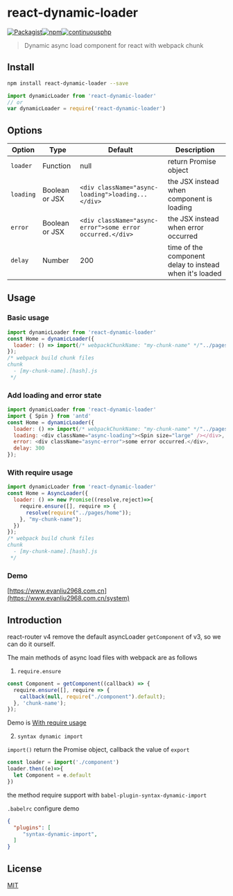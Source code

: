 # react-dynamic-loader

[![Packagist](https://img.shields.io/packagist/l/doctrine/orm.svg)](https://github.com/EvanLiu2968/react-dynamic-loader)[![npm](https://img.shields.io/npm/v/react-dynamic-loader.svg)](https://www.npmjs.com/package/react-dynamic-loader)[![continuousphp](https://img.shields.io/continuousphp/git-hub/doctrine/dbal/master.svg)](https://www.npmjs.com/package/react-dynamic-loader)

> Dynamic async load component for react with webpack chunk

## Install
```bash
npm install react-dynamic-loader --save
```
```javascript
import dynamicLoader from 'react-dynamic-loader'
// or
var dynamicLoader = require('react-dynamic-loader')
```

## Options

| Option   |   Type   |  Default |  Description |
|----------|----------|----------|--------------|
| `loader` | Function | null | return Promise object |
|`loading` | Boolean or JSX  |`<div className="async-loading">loading...</div>` | the JSX instead when component is loading |
| `error`  | Boolean or JSX  |`<div className="async-error">some error occurred.</div>` | the JSX instead when error occurred |
| `delay`  | Number   |  200 | time of the component delay to instead when it's loaded |

## Usage

### Basic usage

```javascript
import dynamicLoader from 'react-dynamic-loader'
const Home = dynamicLoader({
  loader: () => import(/* webpackChunkName: "my-chunk-name" */"../pages/home")
});
/* webpack build chunk files
chunk
  - [my-chunk-name].[hash].js
 */
```

### Add loading and error state

```javascript
import dynamicLoader from 'react-dynamic-loader'
import { Spin } from 'antd'
const Home = dynamicLoader({
  loader: () => import(/* webpackChunkName: "my-chunk-name" */"../pages/home"),
  loading: <div className="async-loading"><Spin size="large" /></div>,
  error: <div className="async-error">some error occurred.</div>,
  delay: 300
});
```

### <span id="requireUsage">With require usage</span>

```javascript
import dynamicLoader from 'react-dynamic-loader'
const Home = AsyncLoader({
  loader: () => new Promise((resolve,reject)=>{
    require.ensure([], require => {
      resolve(require("../pages/home"));
    }, "my-chunk-name");
  })
});
/* webpack build chunk files
chunk
  - [my-chunk-name].[hash].js
 */
```
### Demo

[https://www.evanliu2968.com.cn](https://www.evanliu2968.com.cn/system)

## Introduction

react-router v4 remove the default asyncLoader `getComponent` of v3, so we can do it ourself.

The main methods of async load files with webpack are as follows

1. `require.ensure`

```javascript
const Component = getComponent((callback) => {
  require.ensure([], require => {
    callback(null, require("./component").default);
  }, 'chunk-name');
});
```
Demo is [With require usage](#requireUsage)

2. `syntax dynamic import`

`import()` return the Promise object, callback the value of `export`

```javascript
const loader = import('./component')
loader.then((e)=>{
  let Component = e.default
})
```
the method require support with `babel-plugin-syntax-dynamic-import`

`.babelrc` configure demo
```json
{
  "plugins": [
     "syntax-dynamic-import",
  ]
}
```

## License

[MIT](LICENSE)